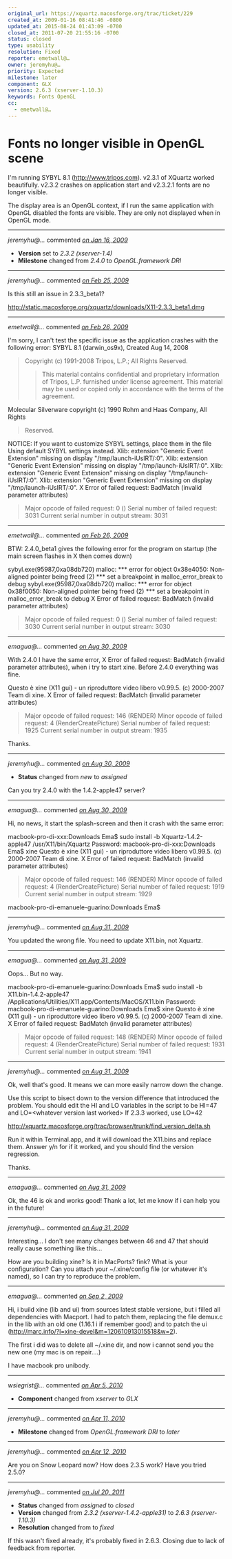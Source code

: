 ```yaml
---
original_url: https://xquartz.macosforge.org/trac/ticket/229
created_at: 2009-01-16 08:41:46 -0800
updated_at: 2015-08-24 01:43:09 -0700
closed_at: 2011-07-20 21:55:16 -0700
status: closed
type: usability
resolution: Fixed
reporter: emetwall@…
owner: jeremyhu@…
priority: Expected
milestone: later
component: GLX
version: 2.6.3 (xserver-1.10.3)
keywords: Fonts OpenGL
cc:
  - emetwall@…
---
```


Fonts no longer visible in OpenGL scene
=======================================


I'm running SYBYL 8.1 (<http://www.tripos.com>). v2.3.1 of XQuartz worked beautifully. v2.3.2 crashes on application start and v2.3.2.1 fonts are no longer visible.

The display area is an OpenGL context, if I run the same application with OpenGL disabled the fonts are visible. They are only not displayed when in OpenGL mode.



---

*jeremyhu@…* commented *[on Jan 16, 2009](https://xquartz.macosforge.org/trac/ticket/229#comment:1 "January 16, 2009 at 10:42 AM PST")*

-   **Version** set to *2.3.2 (xserver-1.4)*
-   **Milestone** changed from *2.4.0* to *OpenGL.framework DRI*



---

*jeremyhu@…* commented *[on Feb 25, 2009](https://xquartz.macosforge.org/trac/ticket/229#comment:2 "February 25, 2009 at 6:45 PM PST")*

Is this still an issue in 2.3.3\_beta1?

<http://static.macosforge.org/xquartz/downloads/X11-2.3.3_beta1.dmg>



---

*emetwall@…* commented *[on Feb 26, 2009](https://xquartz.macosforge.org/trac/ticket/229#comment:3 "February 26, 2009 at 1:54 PM PST")*

I'm sorry, I can't test the specific issue as the application crashes with the following error:
SYBYL 8.1 (darwin\_os9x), Created Aug 14, 2008

> Copyright (c) 1991-2008 Tripos, L.P.; All Rights Reserved.
>
> > This material contains confidential and proprietary information of
> > Tripos, L.P. furnished under license agreement. This material may be
> > used or copied only in accordance with the terms of the agreement.

Molecular Silverware copyright (c) 1990 Rohm and Haas Company, All Rights

> Reserved.

NOTICE: If you want to customize SYBYL settings, place them in the file
Using default SYBYL settings instead.
Xlib: extension "Generic Event Extension" missing on display "/tmp/launch-iUsIRT/:0".
Xlib: extension "Generic Event Extension" missing on display "/tmp/launch-iUsIRT/:0".
Xlib: extension "Generic Event Extension" missing on display "/tmp/launch-iUsIRT/:0".
Xlib: extension "Generic Event Extension" missing on display "/tmp/launch-iUsIRT/:0".
X Error of failed request: BadMatch (invalid parameter attributes)

> Major opcode of failed request: 0 ()
> Serial number of failed request: 3031
> Current serial number in output stream: 3031



---

*emetwall@…* commented *[on Feb 26, 2009](https://xquartz.macosforge.org/trac/ticket/229#comment:4 "February 26, 2009 at 1:59 PM PST")*

BTW: 2.4.0\_beta1 gives the following error for the program on startup (the main screen flashes in X then comes down)

sybyl.exe(95987,0xa08db720) malloc: **\* error for object 0x38e4050: Non-aligned pointer being freed (2)
**\* set a breakpoint in malloc\_error\_break to debug
sybyl.exe(95987,0xa08db720) malloc: **\* error for object 0x38f0050: Non-aligned pointer being freed (2)
**\* set a breakpoint in malloc\_error\_break to debug
X Error of failed request: BadMatch (invalid parameter attributes)

> Major opcode of failed request: 0 ()
> Serial number of failed request: 3030
> Current serial number in output stream: 3030



---

*emagua@…* commented *[on Aug 30, 2009](https://xquartz.macosforge.org/trac/ticket/229#comment:5 "August 30, 2009 at 1:51 AM PDT")*

With 2.4.0 I have the same error, X Error of failed request: BadMatch (invalid parameter attributes), when i try to start xine. Before 2.4.0 everything was fine.

Questo è xine (X11 gui) - un riproduttore video libero v0.99.5.
(c) 2000-2007 Team di xine.
X Error of failed request: BadMatch (invalid parameter attributes)

> Major opcode of failed request: 146 (RENDER)
> Minor opcode of failed request: 4 (RenderCreatePicture)
> Serial number of failed request: 1925
> Current serial number in output stream: 1935

Thanks.



---

*jeremyhu@…* commented *[on Aug 30, 2009](https://xquartz.macosforge.org/trac/ticket/229#comment:6 "August 30, 2009 at 4:44 PM PDT")*

-   **Status** changed from *new* to *assigned*

Can you try 2.4.0 with the 1.4.2-apple47 server?



---

*emagua@…* commented *[on Aug 30, 2009](https://xquartz.macosforge.org/trac/ticket/229#comment:7 "August 30, 2009 at 11:19 PM PDT")*

Hi, no news, it start the splash-screen and then it crash with the same error:

macbook-pro-di-xxx:Downloads Ema$ sudo install -b Xquartz-1.4.2-apple47 /usr/X11/bin/Xquartz
Password:
macbook-pro-di-xxx:Downloads Ema$ xine
Questo è xine (X11 gui) - un riproduttore video libero v0.99.5.
(c) 2000-2007 Team di xine.
X Error of failed request: BadMatch (invalid parameter attributes)

> Major opcode of failed request: 146 (RENDER)
> Minor opcode of failed request: 4 (RenderCreatePicture)
> Serial number of failed request: 1919
> Current serial number in output stream: 1929

macbook-pro-di-emanuele-guarino:Downloads Ema$



---

*jeremyhu@…* commented *[on Aug 31, 2009](https://xquartz.macosforge.org/trac/ticket/229#comment:8 "August 31, 2009 at 8:40 AM PDT")*

You updated the wrong file. You need to update X11.bin, not Xquartz.



---

*emagua@…* commented *[on Aug 31, 2009](https://xquartz.macosforge.org/trac/ticket/229#comment:9 "August 31, 2009 at 11:00 AM PDT")*

Oops... But no way.

macbook-pro-di-emanuele-guarino:Downloads Ema$ sudo install -b X11.bin-1.4.2-apple47 /Applications/Utilities/X11.app/Contents/MacOS/X11.bin
Password:
macbook-pro-di-emanuele-guarino:Downloads Ema$ xine
Questo è xine (X11 gui) - un riproduttore video libero v0.99.5.
(c) 2000-2007 Team di xine.
X Error of failed request: BadMatch (invalid parameter attributes)

> Major opcode of failed request: 148 (RENDER)
> Minor opcode of failed request: 4 (RenderCreatePicture)
> Serial number of failed request: 1931
> Current serial number in output stream: 1941



---

*jeremyhu@…* commented *[on Aug 31, 2009](https://xquartz.macosforge.org/trac/ticket/229#comment:10 "August 31, 2009 at 11:12 AM PDT")*

Ok, well that's good. It means we can more easily narrow down the change.

Use this script to bisect down to the version difference that introduced the problem. You should edit the HI and LO variables in the script to be HI=47 and LO=&lt;whatever version last worked&gt; If 2.3.3 worked, use LO=42

<http://xquartz.macosforge.org/trac/browser/trunk/find_version_delta.sh>

Run it within Terminal.app, and it will download the X11.bins and replace them. Answer y/n for if it worked, and you should find the version regression.

Thanks.



---

*emagua@…* commented *[on Aug 31, 2009](https://xquartz.macosforge.org/trac/ticket/229#comment:11 "August 31, 2009 at 11:57 AM PDT")*

Ok, the 46 is ok and works good! Thank a lot, let me know if i can help you in the future!



---

*jeremyhu@…* commented *[on Aug 31, 2009](https://xquartz.macosforge.org/trac/ticket/229#comment:12 "August 31, 2009 at 4:06 PM PDT")*

Interesting... I don't see many changes between 46 and 47 that should really cause something like this...

How are you building xine? Is it in MacPorts? fink? What is your configuration? Can you attach your ~/.xine/config file (or whatever it's named), so I can try to reproduce the problem.



---

*emagua@…* commented *[on Sep 2, 2009](https://xquartz.macosforge.org/trac/ticket/229#comment:13 "September 2, 2009 at 12:10 AM PDT")*

Hi, i build xine (lib and ui) from sources latest stable versione, but i filled all dependencies with Macport. I had to patch them, replacing the file demux.c in the lib with an old one (1.16.1 i if remember good) and to patch the ui (<http://marc.info/?l=xine-devel&m=120610913015518&w=2>).

The first i did was to delete all ~/.xine dir, and now i cannot send you the new one (my mac is on repair....)

I have macbook pro unibody.



---

*wsiegrist@…* commented *[on Apr 5, 2010](https://xquartz.macosforge.org/trac/ticket/229#comment:14 "April 5, 2010 at 10:44 AM PDT")*

-   **Component** changed from *xserver* to *GLX*



---

*jeremyhu@…* commented *[on Apr 11, 2010](https://xquartz.macosforge.org/trac/ticket/229#comment:15 "April 11, 2010 at 4:28 PM PDT")*

-   **Milestone** changed from *OpenGL.framework DRI* to *later*



---

*jeremyhu@…* commented *[on Apr 12, 2010](https://xquartz.macosforge.org/trac/ticket/229#comment:16 "April 12, 2010 at 11:00 AM PDT")*

Are you on Snow Leopard now? How does 2.3.5 work? Have you tried 2.5.0?



---

*jeremyhu@…* commented *[on Jul 20, 2011](https://xquartz.macosforge.org/trac/ticket/229#comment:17 "July 20, 2011 at 9:55 PM PDT")*

-   **Status** changed from *assigned* to *closed*
-   **Version** changed from *2.3.2 (xserver-1.4.2-apple31)* to *2.6.3 (xserver-1.10.3)*
-   **Resolution** changed from to *fixed*

If this wasn't fixed already, it's probably fixed in 2.6.3. Closing due to lack of feedback from reporter.



